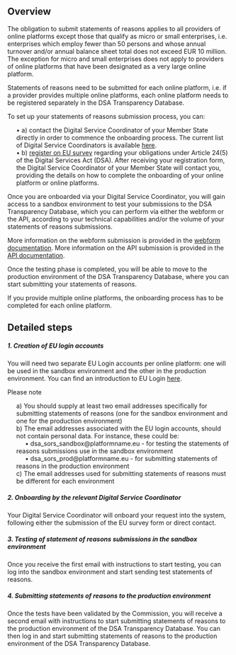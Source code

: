 ## Overview

The obligation to submit statements of reasons applies to all providers of online platforms except those that qualify as micro or small enterprises, i.e. enterprises which employ fewer than 50 persons and whose annual turnover and/or annual balance sheet total does not exceed EUR 10 million. The exception for micro and small enterprises does not apply to providers of online platforms that have been designated as a very large online platform.

Statements of reasons need to be submitted for each online platform, i.e. if a provider provides multiple online platforms, each online platform needs to be registered separately in the DSA Transparency Database.

To set up your statements of reasons submission process, you can:
<div style="margin-left:20px">
<p class="ecl-u-type-paragraph" style="max-width:none !important;">
• a) contact the Digital Service Coordinator of your Member State directly in order to commence the onboarding process. The current list of Digital Service Coordinators is available <a href="https://digital-strategy.ec.europa.eu/en/policies/dsa-cooperation">here</a>.<br/>
• b) <a href="https://ec.europa.eu/eusurvey/runner/DSA-ComplianceStamentsReasons">register on EU survey</a> regarding your obligations under Article 24(5) of the Digital Services Act (DSA). After receiving your registration form, the Digital Service Coordinator of your Member State will contact you, providing the details on how to complete the onboarding of your online platform or online platforms.
</p>
</div>



Once you are onboarded via your Digital Service Coordinator, you will gain access to a sandbox environment to test your submissions to the DSA Transparency Database, which you can perform via either the webform or the API, according to your technical capabilities and/or the volume of your statements of reasons submissions.

More information on the webform submission is provided in the [webform documentation](/page/webform-documentation).
More information on the API submission is provided in the [API documentation](/page/api-documentation).

Once the testing phase is completed, you will be able to move to the production environment of the DSA Transparency Database, where you can start submitting your statements of reasons.

If you provide multiple online platforms, the onboarding process has to be completed for each online platform.

## Detailed steps

##### 1. Creation of EU login accounts

You will need two separate EU Login accounts per online platform: one will be used in the sandbox environment and the other in the production environment. You can find an introduction to EU Login [here](https://webgate.ec.europa.eu/cas/help.html#:~:text=How%20do%20I%20create%20my%20EU%20Login%20account%3F).
<div class="ecl-u-type-m ecl-u-type-underline">Please note</div>
<div style="margin-left:20px">
<p class="ecl-u-type-paragraph" style="max-width:none !important;">
a) You should supply at least two email addresses specifically for submitting statements of reasons (one for the sandbox environment and one for the production environment)<br/>
b) The email addresses associated with the EU login accounts, should not contain personal data. For instance, these could be:<br/>
<span style="margin-left:20px">• dsa_sors_sandbox@platformname.eu - for testing the statements of reasons submissions use in the sandbox environment</span><br/>
<span style="margin-left:20px">• dsa_sors_prod@platformname.eu - for submitting statements of reasons in the production environment</span><br/>
c) The email addresses used for submitting statements of reasons must be different for each environment<br/>
</p>
</div>   


##### 2. Onboarding by the relevant Digital Service Coordinator
Your Digital Service Coordinator will onboard your request into the system, following either the submission of the EU survey form or direct contact.

##### 3. Testing of statement of reasons submissions in the sandbox environment

Once you receive the first email with instructions to start testing, you can log into the sandbox environment and start sending test statements of reasons.

##### 4. Submitting statements of reasons to the production environment
Once the tests have been validated by the Commission, you will receive a second email with instructions to start submitting statements of reasons to the production environment of the DSA Transparency Database. You can then log in and start submitting statements of reasons to the production environment of the DSA Transparency Database.


